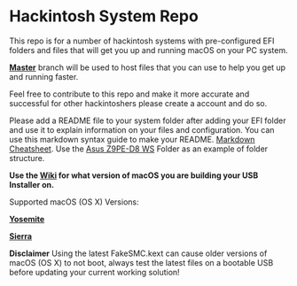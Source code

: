 # Hackintosh System Repo

This repo is for a number of hackintosh systems with pre-configured EFI folders and files that will get you up and running macOS on your PC system.

[**Master**](https://github.com/Pavo-IM/CloverInstall) branch will be used to host files that you can use to help you get up and running faster.

Feel free to contribute to this repo and make it more accurate and successful for other hackintoshers please create a account and do so.

Please add a README file to your system folder after adding your EFI folder and use it to explain information on your files and configuration. You can use this markdown syntax guide to make your README.
[Markdown Cheatsheet](https://github.com/adam-p/markdown-here/wiki/Markdown-Cheatsheet). Use the [Asus Z9PE-D8 WS](https://github.com/Pavo-IM/CloverInstall/tree/master/Asus%20Z9PE-D8_WS) Folder as an example of folder structure.





**Use the [Wiki](https://github.com/Pavo-IM/CloverInstall/wiki) for what version of macOS you are building your USB Installer on.**

Supported macOS (OS X) Versions:

[**Yosemite**](https://github.com/Pavo-IM/CloverInstall/wiki/Yosemite)

[**Sierra**](https://github.com/Pavo-IM/CloverInstall/wiki/Sierra)

**Disclaimer**
Using the latest FakeSMC.kext can cause older versions of macOS (OS X) to not boot, always test the latest files on a bootable USB before updating your current working solution!
